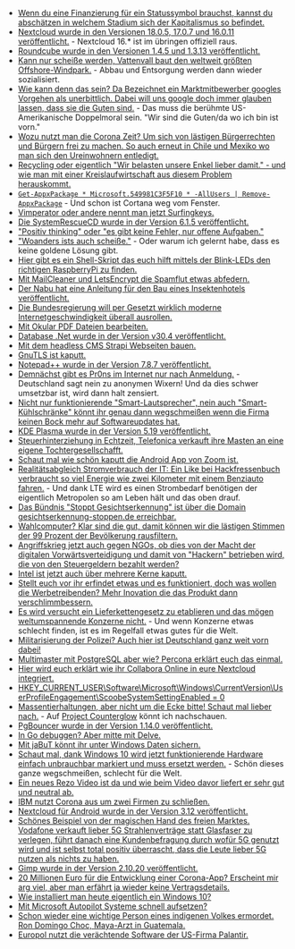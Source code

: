 * [Wenn du eine Finanzierung für ein Statussymbol brauchst, kannst du abschätzen in welchem Stadium sich der Kapitalismus so befindet.](https://www.golem.de/news/finanzierung-per-apple-card-ipads-und-macs-sollen-monatlich-abbezahlt-werden-2006-148943-rss.html)
* [Nextcloud wurde in den Versionen 18.0.5, 17.0.7 und 16.0.11 veröffentlicht.](https://nextcloud.com/blog/minor-releases-18-0-5-17-0-7-and-16-0-11-are-here-end-of-support-for-16/) - Nextcloud 16.* ist im übringen offiziell raus.
* [Roundcube wurde in den Versionen 1.4.5 und 1.3.13 veröffentlicht.](https://roundcube.net/news/2020/06/07/updates-1.4.6-and-1.3.13-released)
* [Kann nur scheiße werden, Vattenvall baut den weltweit größten Offshore-Windpark.](https://www.sonnenseite.com/de/wirtschaft/vattenfall-baut-weltweit-grten-offshore-windpark.html) - Abbau und Entsorgung werden dann wieder sozialisiert.
* [Wie kann denn das sein? Da Bezeichnet ein Marktmitbewerber googles Vorgehen als unerbittlich. Dabei will uns google doch immer glauben lassen, dass sie die Guten sind.](https://www.golem.de/news/ren-zhengfei-huawei-chef-fuer-ruecksichtloses-vorgehen-nach-googles-vorbild-2006-148954.html) - Das muss die berühmte US-Amerikanische Doppelmoral sein. "Wir sind die Guten/da wo ich bin ist vorn."
* [Wozu nutzt man die Corona Zeit? Um sich von lästigen Bürgerrechten und Bürgern frei zu machen. So auch erneut in Chile und Mexiko wo man sich den Ureinwohnern entledigt.](https://netzfrauen.org/2020/06/08/chile-9/)
* [Recycling oder eigentlich "Wir belasten unsere Enkel lieber damit." - und wie man mit einer Kreislaufwirtschaft aus diesem Problem herauskommt.](https://www.sonnenseite.com/de/wirtschaft/kreislaufwirtschaft-ein-kosystemrelevantes-update-ist-verfgbar.html)
* [`Get-AppxPackage * Microsoft.549981C3F5F10 * -AllUsers | Remove-AppxPackage`](https://www.bleepingcomputer.com/news/microsoft/how-to-uninstall-cortana-in-windows-10-2004/) - Und schon ist Cortana weg vom Fenster.
* [Vimperator oder andere nennt man jetzt Surfingkeys.](https://www.ghacks.net/2020/06/08/add-a-ton-of-keyboard-shortcuts-to-firefox-and-chrome-with-surfingkeys/)
* [Die SystemRescueCD wurde in der Version 6.1.5 veröffentlicht.](https://www.planet3dnow.de/cms/56173-systemrescuecd-6-1-5/)
* ["Positiv thinking" oder "es gibt keine Fehler, nur offene Aufgaben."](https://almad.blog/essays/no-bugs-just-todos/)
* ["Woanders ists auch scheiße."](https://www.aleksandra.codes/tech-content-consumer) - Oder warum ich gelernt habe, dass es keine goldene Lösung gibt.
* [Hier gibt es ein Shell-Skript das euch hilft mittels der Blink-LEDs den richtigen RaspberryPi zu finden.](https://opensource.com/article/20/6/find-raspberry-pi)
* [Mit MailCleaner und LetsEncrypt die Spamflut etwas abfedern.](https://opensource.com/article/20/6/secure-open-source-antispam)
* [Der Nabu hat eine Anleitung für den Bau eines Insektenhotels veröffentlicht.](https://www.nabu.de/tiere-und-pflanzen/insekten-und-spinnen/insekten-helfen/00959.html)
* [Die Bundesregierung will per Gesetzt wirklich moderne Internetgeschwindigkeit überall ausrollen.](https://netzpolitik.org/2020/so-soll-das-recht-auf-schnelle-internetanschluesse-aussehen/)
* [Mit Okular PDF Dateien bearbeiten.](https://okular.kde.org/)
* [Database .Net wurde in der Version v30.4 veröffentlicht.](https://www.postgresql.org/about/news/2043/)
* [Mit dem headless CMS Strapi Webseiten bauen.](https://strapi.io/)
* [GnuTLS ist kaputt.](https://blog.fefe.de/?ts=a02055d9)
* [Notepad++ wurde in der Version 7.8.7 veröffentlicht.](https://www.planet3dnow.de/cms/56309-notepad-7-8-7/)
* [Demnächst gibt es Pr0ns im Internet nur nach Anmeldung.](https://www.golem.de/news/jugendschutz-websperren-gegen-pornoseiten-ruecken-naeher-2006-148976.html) - Deutschland sagt nein zu anonymen Wixern! Und da dies schwer umsetzbar ist, wird dann halt zensiert.
* [Nicht nur funktionierende "Smart-Lautsprecher", nein auch "Smart-Kühlschränke" könnt ihr genau dann wegschmeißen wenn die Firma keinen Bock mehr auf Softwareupdates hat.](https://www.golem.de/news/smarte-kuehlschraenke-hersteller-verschweigen-support-dauer-2006-148974.html)
* [KDE Plasma wurde in der Version 5.19 veröffentlicht.](https://kde.org/announcements/plasma-5.19.0)
* [Steuerhinterziehung in Echtzeit, Telefonica verkauft ihre Masten an eine eigene Tochtergesellschafft.](https://www.golem.de/news/telxius-telefonica-deutschland-verkauft-ueber-10-000-mobilfunkmasten-2006-148983.html)
* [Schaut mal wie schön kaputt die Android App von Zoom ist.](https://www.kuketz-blog.de/zoom-analyse-des-datensendeverhaltens-der-android-app/)
* [Realitätsabgleich Stromverbrauch der IT: Ein Like bei Hackfressenbuch verbraucht so viel Energie wie zwei Kilometer mit einem Benziauto fahren.](https://www.heise.de/tp/features/Stromfresser-Internet-4776573.html) - Und dank LTE wird es einen Strombedarf benötigen der eigentlich Metropolen so am Leben hält und das oben drauf.
* [Das Bündnis "Stoppt Gesichtserkennung" ist über die Domain gesichtserkennung-stoppen.de erreichbar.](https://www.gesichtserkennung-stoppen.de/)
* [Wahlcomputer? Klar sind die gut, damit können wir die lästigen Stimmen der 99 Prozent der Bevölkerung rausfiltern.](https://blog.fefe.de/?ts=a01e49ad)
* [Angriffskrieg jetzt auch gegen NGOs, ob dies von der Macht der digitalen Vorwärtsverteidigung und damit von "Hackern" betrieben wird, die von den Steuergeldern bezahlt werden?](https://blog.fefe.de/?ts=a01e443a)
* [Intel ist jetzt auch über mehrere Kerne kaputt.](https://www.golem.de/news/sicherheitsluecken-sgaxe-crosstalk-und-me-luecken-in-intel-cpus-2006-149000.html)
* [Stellt euch vor ihr erfindet etwas und es funktioniert, doch was wollen die Werbetreibenden? Mehr Inovation die das Produkt dann verschlimmbessern.](https://www.golem.de/news/surface-book-3-im-test-microsofts-alleskoenner-braucht-einen-neuen-anstrich-2006-148989-3.html)
* [Es wird versucht ein Lieferkettengesetz zu etablieren und das mögen weltumspannende Konzerne nicht.](https://verfassungsblog.de/die-haftung-von-zertifizierungs-und-pruefunternehmen-als-gebotener-bestandteil-eines-effektiven-lieferkettengesetzes/) - Und wenn Konzerne etwas schlecht finden, ist es im Regelfall etwas gutes für die Welt.
* [Militarisierung der Polizei? Auch hier ist Deutschland ganz weit vorn dabei!](https://netzpolitik.org/2020/klage-gegen-geheimhaltung-von-polizeipanzern/)
* [Multimaster mit PostgreSQL aber wie? Percona erklärt euch das einmal.](https://www.percona.com/blog/2020/06/09/multi-master-replication-solutions-for-postgresql/)
* [Hier wird euch erklärt wie ihr Collabora Online in eure Nextcloud integriert.](https://nextcloud.com/blog/how-to-install-collabora-online-in-nextcloud-hub/)
* [HKEY_CURRENT_USER\Software\Microsoft\Windows\CurrentVersion\UserProfileEngagement\ScoobeSystemSettingEnabled = 0](https://www.golem.de/news/microsoft-windows-10-verwirrt-mit-pop-up-fenster-2006-149028.html)
* [Massentierhaltungen, aber nicht um die Ecke bitte! Schaut mal lieber nach.](https://netzfrauen.org/2020/06/11/animals-10/) - Auf [Project Counterglow](https://www.counterglow.org/) könnt ich nachschauen.
* [PgBouncer wurde in der Version 1.14.0 veröffentlicht.](https://www.postgresql.org/about/news/2045/)
* [In Go debuggen? Aber mitte mit Delve.](https://opensource.com/article/20/6/debug-go-delve)
* [Mit jaBuT könnt ihr unter Windows Daten sichern.](https://www.ghacks.net/2020/06/11/jabut-is-a-freeware-file-backup-program-for-windows/)
* [Schaut mal, dank Windows 10 wird jetzt funktionierende Hardware einfach unbrauchbar markiert und muss ersetzt werden.](https://www.bleepingcomputer.com/news/microsoft/windows-10-2004-dell-and-lenovo-publish-list-of-compatible-devices/) - Schön dieses ganze wegschmeißen, schlecht für die Welt.
* [Ein neues Rezo Video ist da und wie beim Video davor liefert er sehr gut und neutral ab.](https://weltnetz.tv/story/2355-verkackt-es-nicht-die-zerstoerung-der-presse)
* [IBM nutzt Corona aus um zwei Firmen zu schließen.](https://www.golem.de/news/helpdesk-ibm-aiws-feuert-80-prozent-der-beschaeftigten-in-deutschland-2006-149018.html)
* [Nextcloud für Android wurde in der Version 3.12 veröffentlicht.](https://nextcloud.com/blog/nextcloud-for-android-3-12-brings-expiration-date-for-shares-circles-support-and-over-120-other-improvements/)
* [Schönes Beispiel von der magischen Hand des freien Marktes. Vodafone verkauft lieber 5G Strahlenverträge statt Glasfaser zu verlegen, führt danach eine Kundenbefragung durch wofür 5G genutzt wird und ist selbst total positiv überrascht, dass die Leute lieber 5G nutzen als nichts zu haben.](https://www.golem.de/news/vodafone-5g-als-ersatz-fuer-langsame-dsl-leitung-2006-149035.html)
* [Gimp wurde in der Version 2.10.20 veröffentlicht.](https://www.phoronix.com/scan.php?page=news_item&px=GIMP-2.10.20-Released)
* [20 Millionen Euro für die Entwicklung einer Corona-App? Erscheint mir arg viel, aber man erfährt ja wieder keine Vertragsdetails.](https://www.golem.de/news/bundesregierung-entwicklung-von-corona-app-kostet-20-millionen-euro-2006-149033.html)
* [Wie installiert man heute eigentlich ein Windows 10?](https://4sysops.com/archives/microsoft-modern-desktop/)
* [Mit Microsoft Autopilot Systeme schnell aufsetzen?](https://docs.microsoft.com/en-us/windows/deployment/windows-autopilot/windows-autopilot)
* [Schon wieder eine wichtige Person eines indigenen Volkes ermordet. Ron Domingo Choc, Maya-Arzt in Guatemala.](https://netzfrauen.org/2020/06/11/guatemala-6/)
* [Europol nutzt die verächtende Software der US-Firma Palantir.](https://netzpolitik.org/2020/europol-nutzt-palantir/)
